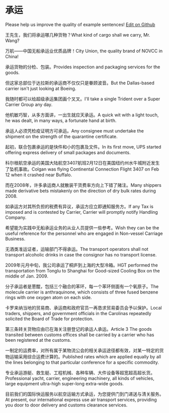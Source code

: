 # 承运

Please help us improve the quality of example sentences! [Edit on Github](https://github.com/jiyushe/jiyu-example-sentence-source/blob/main/chinese/chengyun.md)

<p><span class="chinese">王先生，我们将承运哪几种货物？</span><span class="english">What kind of cargo shall we carry, Mr. Wang?</span></p>

<p><span class="chinese">万航——中国无船承运业优质品牌！</span><span class="english">City Union, the quality brand of NOVCC in China!</span></p>

<p><span class="chinese">承运货物的分检、包装。</span><span class="english">Provides inspection and packaging services for the goods.</span></p>

<p><span class="chinese">但这家总部位于达拉斯的承运商不仅仅只是眷顾波音。</span><span class="english">But the Dallas-based carrier isn't just looking at Boeing.</span></p>

<p><span class="chinese">我随时都可以给超级承运集团画个叉叉。</span><span class="english">I'll take a single Trident over a Super Carrier Group any day.</span></p>

<p><span class="chinese">他机敏巧智，从多方面讲，一出生就应天承运。</span><span class="english">A quick wit with a light touch, he was dealt, in many ways, a fortunate hand at birth.</span></p>

<p><span class="chinese">承运人必须凭检疫证明方可承运。</span><span class="english">Any consignee must undertake the shipment on the strength of the quarantine certificate.</span></p>

<p><span class="chinese">起初，联合包裹承运的是快件和小的包裹及文件。</span><span class="english">In its first move, UPS started offering express delivery of small packages and documents.</span></p>

<p><span class="chinese">科尔根航空承运的美国大陆航空3407航班2月12日在美国纽约州水牛城附近发生了坠机事故。</span><span class="english">Colgan was flying Continental Connection Flight 3407 on Feb 12 when it crashed near Buffalo.</span></p>

<p><span class="chinese">而在2008年，许多承运商人就散装干货费率方向上下错了赌注。</span><span class="english">Many shippers made derivative bets mistakenly on the direction of dry bulk rates during 2008.</span></p>

<p><span class="chinese">如承运方对其所负担的税费有异议，承运方应立即通知服务方。</span><span class="english">If any Tax is imposed and is contested by Carrier, Carrier will promptly notify Handling Company.</span></p>

<p><span class="chinese">希望能为实践中无船承运业务的从业人员提供一些参考。</span><span class="english">Wish they can be the useful reference for the personnel who are engaged in Non-vessel Carriage Business.</span></p>

<p><span class="chinese">无酒类准运证者，运输部门不得承运。</span><span class="english">The transport operators shall not transport alcoholic drinks in case the consignor has no transport license.</span></p>

<p><span class="chinese">2009年元月中旬，我公司承运了桐庐到上海的大型冷箱。</span><span class="english">HGT performed the transportation from Tonglu to Shanghai for Good-sized Cooling Box on the middle of Jan. 2009.</span></p>

<p><span class="chinese">分子承运者是蒽醌，包括三个融合的苯环，每一个苯环侧面有一个氧原子。</span><span class="english">The molecule carrier is anthraquinone, which consists of three fused benzene rings with one oxygen atom on each side.</span></p>

<p><span class="chinese">卡罗来纳当地的贸易商、承运商和政府官员一再恳求贸易委员会予以保护。</span><span class="english">Local traders, shippers, and government officials in the Carolinas repeatedly solicited the Board of Trade for protection.</span></p>

<p><span class="chinese">第三条转关货物应由已在海关注册登记的承运人承运。</span><span class="english">Article 3 The goods transited between customs offices shall be carried by a carrier who has been registered at the customs.</span></p>

<p><span class="chinese">一制定的运费率，对所有属于某物流公会的相关承运途径都有效，对某一特定的货物运输采用综合运费计算的。</span><span class="english">Published rates which are applied equally by all the lines belonging to that particular conference for a specific commodity.</span></p>

<p><span class="chinese">专业承运游艇、救生艇、工程机械、各种车辆、大件设备等超宽超高超长货。</span><span class="english">Professional yacht, carrier, engineering machinery, all kinds of vehicles, large equipment ultra-high super-long extra-wide goods.</span></p>

<p><span class="chinese">目前我们的国际快运服务以航空运输方式承运，为您提供门到门递送与清关服务。</span><span class="english">At present, our international express use air transport services, providing you door to door delivery and customs clearance services.</span></p>

